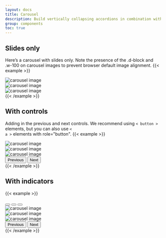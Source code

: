 ```yaml
---
layout: docs
title: Carousel
description: Build vertically collapsing accordions in combination with our Collapse JavaScript plugin.
group: components
toc: true
---
```

## Slides only
Here’s a carousel with slides only. Note the presence of the <span class="fw-bold text-danger">.d-block</span> and <span class="fw-bold text-danger">.w-100</span> on carousel images to prevent browser default image alignment.
{{< example >}}
<div id="carouselExampleSlidesOnly" class="carousel slide" data-bs-ride="carousel">
  <div class="carousel-inner">
    <div class="carousel-item active">
      <img class="rounded" src="/img/carousel/image-1.jpg" class="d-block w-100" alt="carousel image">
    </div>
    <div class="carousel-item">
      <img class="rounded "src="/img/carousel/image-2.jpg" class="d-block w-100" alt="carousel image">
    </div>
    <div class="carousel-item">
      <img class="rounded" src="/img/carousel/image-3.jpg" class="d-block w-100" alt="carousel image">
    </div>
  </div>
</div>
{{< /example >}}

## With controls
Adding in the previous and next controls. We recommend using <code>< button ></code> elements, but you can also use <code>< a ></code> elements with role="button".
{{< example >}}
<div id="carouselExampleControls" class="carousel slide" data-bs-ride="carousel">
  <div class="carousel-inner">
    <div class="carousel-item active">
      <img class="rounded" src="/img/carousel/image-1.jpg" class="d-block w-100" alt="carousel image">
    </div>
    <div class="carousel-item">
      <img class="rounded "src="/img/carousel/image-2.jpg" class="d-block w-100" alt="carousel image">
    </div>
    <div class="carousel-item">
      <img class="rounded" src="/img/carousel/image-3.jpg" class="d-block w-100" alt="carousel image">
    </div>
  </div>
  <button class="carousel-control-prev rounded-start" type="button" data-bs-target="#carouselExampleControls"  data-bs-slide="prev">
    <span class="carousel-control-prev-icon" aria-hidden="true"></span>
    <span class="visually-hidden">Previous</span>
  </button>
  <button class="carousel-control-next rounded-end" type="button" data-bs-target="#carouselExampleControls"  data-bs-slide="next">
    <span class="carousel-control-next-icon" aria-hidden="true"></span>
    <span class="visually-hidden">Next</span>
  </button>
</div>
{{< /example >}}

## With indicators
{{< example >}}
<div id="carouselExampleIndicators" class="carousel slide" data-bs-ride="carousel">
  <div class="carousel-indicators">
    <button type="button" data-bs-target="#carouselExampleIndicators" data-bs-slide-to="0" class="active" aria-current="true" aria-label="Slide 1"></button>
    <button type="button" data-bs-target="#carouselExampleIndicators" data-bs-slide-to="1" aria-label="Slide 2"></button>
    <button type="button" data-bs-target="#carouselExampleIndicators" data-bs-slide-to="2" aria-label="Slide 3"></button>
  </div>
  <div class="carousel-inner">
    <div class="carousel-item active">
      <img class="rounded" src="/img/carousel/image-1.jpg" class="d-block w-100" alt="carousel image">
    </div>
    <div class="carousel-item">
      <img class="rounded "src="/img/carousel/image-2.jpg" class="d-block w-100" alt="carousel image">
    </div>
    <div class="carousel-item">
      <img class="rounded" src="/img/carousel/image-3.jpg" class="d-block w-100" alt="carousel image">
    </div>
  </div>
  <button class="carousel-control-prev rounded-start" type="button" data-bs-target="#carouselExampleIndicators"  data-bs-slide="prev">
    <span class="carousel-control-prev-icon" aria-hidden="true"></span>
    <span class="visually-hidden">Previous</span>
  </button>
  <button class="carousel-control-next rounded-end" type="button" data-bs-target="#carouselExampleIndicators"  data-bs-slide="next">
    <span class="carousel-control-next-icon" aria-hidden="true"></span>
    <span class="visually-hidden">Next</span>
  </button>
</div>
{{< /example >}}